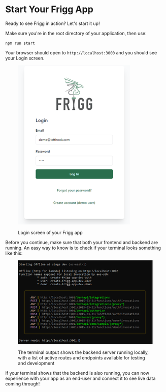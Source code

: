 # Start Your Frigg App

Ready to see Frigg in action? Let's start it up!

Make sure you're in the root directory of your application, then use:

```
npm run start
```

Your browser should open to `http://localhost:3000` and you should see your Login screen.

<figure><img src="../../.gitbook/assets/image (8).png" alt="" width="353"><figcaption><p>Login screen of your Frigg app</p></figcaption></figure>

Before you continue, make sure that both your frontend and backend are running. An easy way to know is to check if your terminal looks something like this:

<figure><img src="../../.gitbook/assets/image (4).png" alt="Console log displaying the backend server being &#x22;ready&#x22; on localhost:3001"><figcaption><p>The terminal output shows the backend server running locally, with a list of active routes and endpoints available for testing and development</p></figcaption></figure>

If your terminal shows that the backend is also running, you can now experience with your app as an end-user and connect it to see live data coming through!
